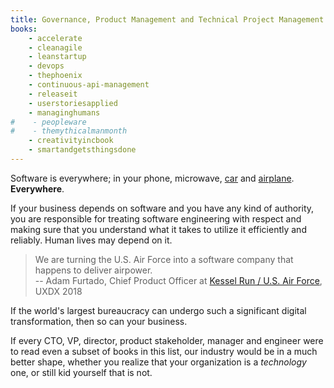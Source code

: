 ```yaml
---
title: Governance, Product Management and Technical Project Management Books
books:
    - accelerate
    - cleanagile
    - leanstartup
    - devops
    - thephoenix
    - continuous-api-management
    - releaseit
    - userstoriesapplied
    - managinghumans
#    - peopleware
#    - themythicalmanmonth
    - creativityincbook
    - smartandgetsthingsdone
---
```


Software is everywhere; in your phone, microwave, [car](https://www.thejournal.ie/audi-chief-executive-volkswagen-4077535-Jun2018/) and [airplane](https://www.bloomberg.com/news/articles/2019-06-28/boeing-s-737-max-software-outsourced-to-9-an-hour-engineers). **Everywhere**.

If your business depends on software and you have any kind of authority, you are responsible for treating software engineering with respect and making sure that you understand what it takes to utilize it efficiently and reliably. Human lives may depend on it.

> We are turning the U.S. Air Force into a software company that happens to deliver airpower. <br>
> -- Adam Furtado, Chief Product Officer at [Kessel Run / U.S. Air Force](https://kesselrun.af.mil/), UXDX 2018

If the world's largest bureaucracy can undergo such a significant digital transformation, then so can your business.

If every CTO, VP, director, product stakeholder, manager and engineer were to read even a subset of books in this list, our industry would be in a much better shape, whether you realize that your organization is a *technology* one, or still kid yourself that is not.
